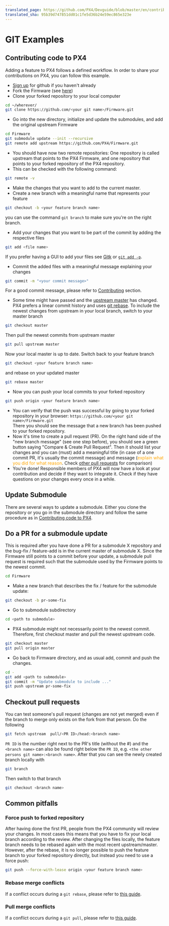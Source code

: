 ```yaml
---
translated_page: https://github.com/PX4/Devguide/blob/master/en/contribute/git_examples.md
translated_sha: 95b39d747851dd01c1fe5d36b24e59ec865e323e
---
```


# GIT Examples
## Contributing code to PX4 

Adding a feature to PX4 follows a defined workflow. In order to share your contributions on PX4, you can follow this example.

* [Sign up](https://github.com/join) for github if you haven't already
* Fork the Firmware (see [here](https://help.github.com/articles/fork-a-repo/#fork-an-example-repository))
* Clone your forked repository to your local computer<br>
```sh
cd ~/wherever/
git clone https://github.com/<your git name>/Firmware.git
```
* Go into the new directory, initialize and update the submodules, and add the original upstream Firmware<br>
```sh
cd Firmware
git submodule update --init --recursive
git remote add upstream https://github.com/PX4/Firmware.git
```
* You should have now two remote repositories: One repository is called upstream that points to the PX4 Firmware,
and one repository that points to your forked repository of the PX4 repository.
* This can be checked with the following command:
```sh
git remote -v
```
* Make the changes that you want to add to the current master.
* Create a new branch with a meaningful name that represents your feature<br>
```sh
git checkout -b <your feature branch name>
```
you can use the command ```git branch``` to make sure you're on the right branch.
* Add your changes that you want to be part of the commit by adding the respective files<br>
```sh
git add <file name>
```
If you prefer having a GUI to add your files see [Gitk](https://git-scm.com/book/en/v2/Git-in-Other-Environments-Graphical-Interfaces) or [```git add -p```](http://nuclearsquid.com/writings/git-add/).
* Commit the added files with a meaningful message explaining your changes<br>
```sh
git commit -m "<your commit message>"
```
For a good commit message, please refer to [Contributing](../contribute/README.md) section.
* Some time might have passed and the [upstream master](https://github.com/PX4/Firmware.git) has changed. PX4 prefers a linear commit history and uses [git rebase](https://git-scm.com/book/de/v1/Git-Branching-Rebasing). To include the newest changes from upstream in your local branch, switch to your master branch<br>
```sh
git checkout master
```
Then pull the newest commits from upstream master<br>
```sh
git pull upstream master
```
Now your local master is up to date. Switch back to your feature branch<br>
```sh
git checkout <your feature branch name>
```
and rebase on your updated master<br>
```sh
git rebase master
```
* Now you can push your local commits to your forked repository<br>
```sh
git push origin <your feature branch name>
```
* You can verify that the push was successful by going to your forked repository in your browser: ```https://github.com/<your git name>/Firmware.git```<br>
There you should see the message that a new branch has been pushed to your forked repository.
* Now it's time to create a pull request (PR). On the right hand side of the "new branch message" (see one step before), you should see a green button saying "Compare & Create Pull Request". Then it should list your changes and you can (must) add a meaningful title (in case of a one commit PR, it's usually the commit message) and message (<span style="color:orange">explain what you did for what reason</span>. Check [other pull requests](https://github.com/PX4/Firmware/pulls) for comparison)
* You're done! Responsible members of PX4 will now have a look at your contribution and decide if they want to integrate it. Check if they have questions on your changes every once in a while.

## Update Submodule
There are several ways to update a submodule. Either you clone the repository or you go in the submodule directory and follow the same procedure as in [Contributing code to PX4](#Contributing-code-to-PX4).

## Do a PR for a submodule update
This is required after you have done a PR for a submodule X repository and the bug-fix / feature-add is in the current master of submodule X. Since the Firmware still points to a commit before your update, a submodule pull request is required such that the submodule used by the Firmware points to the newest commit.
```sh
cd Firmware
```
* Make a new branch that describes the fix / feature for the submodule update:
```sh
git checkout -b pr-some-fix
```
* Go to submodule subdirectory
```sh
cd <path to submodule>
```
* PX4 submodule might not necessarily point to the newest commit. Therefore, first checkout master and pull the newest upstream code.
```sh
git checkout master
git pull origin master
```
* Go back to Firmware directory, and as usual add, commit and push the changes.
```sh
cd -
git add <path to submodule>
git commit -m "Update submodule to include ..."
git push upstream pr-some-fix
```

## Checkout pull requests
You can test someone's pull request (changes are not yet merged) even if the branch to merge only exists on the fork from that person. Do the following
```sh
git fetch upstream  pull/<PR ID>/head:<branch name>
```
```PR ID``` is the number right next to the PR's title (without the #) and the ```<branch name>``` can also be found right below the ```PR ID```, e.g. ```<the other persons git name>:<branch name>```. After that you can see the newly created branch locally with
```sh
git branch
```
Then switch to that branch
```sh
git checkout <branch name>
```

## Common pitfalls

### Force push to forked repository
After having done the first PR, people from the PX4 community will review your changes. In most cases this means that you have to fix your local branch according to the review. After changing the files locally, the feature branch needs to be rebased again with the most recent upstream/master. However, after the rebase, it is no longer possible to push the feature branch to your forked repository directly, but instead you need to use a force push:
```sh
git push --force-with-lease origin <your feature branch name>
```

### Rebase merge conflicts
If a conflict occurs during a ```git rebase```, please refer to [this guide](https://help.github.com/articles/resolving-merge-conflicts-after-a-git-rebase/).

### Pull merge conflicts
If a conflict occurs during a ```git pull```, please refer to [this guide](https://help.github.com/articles/resolving-a-merge-conflict-using-the-command-line/#competing-line-change-merge-conflicts).
